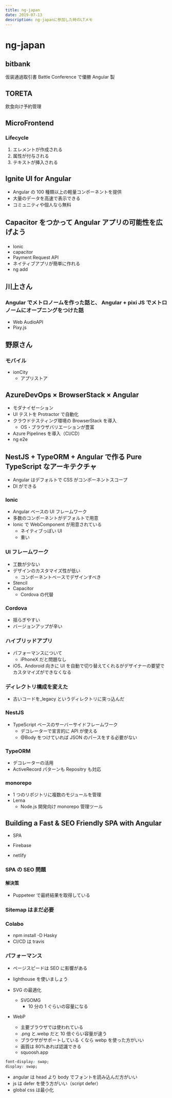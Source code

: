 ```yaml
---
title: ng-japan
date: 2019-07-13
description: ng-japanに参加した時のLTメモ
---
```

# ng-japan

## bitbank

仮装通過取引書
Battle Conference で優勝
Angular 製

## TORETA

飲食向け予約管理

## MicroFrontend

### Lifecycle

1. エレメントが作成される
2. 属性が付与される
3. テキストが挿入される

## Ignite UI for Angular

- Angular の 100 種類以上の軽量コンポーネントを提供
- 大量のデータを高速で表示できる
- コミュニティや個人なら無料

## Capacitor をつかって Angular アプリの可能性を広げよう

###

- Ionic
- capacitor
- Payment Request API
- ネイティブアプリが簡単に作れる
- ng add

## 川上さん

### Angular でメトロノームを作った話と、 Angular + pixi JS でメトロノームにオープニングをつけた話

- Web AudioAPI
- Pixy.js

## 野原さん

### モバイル

- ionCity
  - アプリストア

## AzureDevOps × BrowserStack × Angular

- モダナイゼーション
- UI テストを Protractor で自動化
- クラウドテスティング環境の BrowserStack を導入
  - OS・ブラウザバリエーションが豊富
- Azure Pipelines を導入（CI/CD）
- ng e2e

## NestJS + TypeORM + Angular で作る Pure TypeScript なアーキテクチャ

- Angular はデフォルトで CSS がコンポーネントスコープ
- DI ができる

### Ionic

- Angular ベースの UI フレームワーク
- 多数のコンポーネントがデフォルトで用意
- Ionic で WebComponent が用意されている
  - ネイティブっぽい UI
  - 重い

### UI フレームワーク

- 工数が少ない
- デザインのカスタマイズ性が低い
  - コンポーネントベースでデザインすべき
- Stencil
- Capacitor
  - Cordova の代替

### Cordova

- 揺らぎやすい
- バージョンアップが辛い

### ハイブリッドアプリ

- パフォーマンスについて
  - iPhoneX だと問題なし
- iOS、Andoroid 向きに UI を自動で切り替えてくれるがデザイナーの要望でカスタマイズができなくなる

### ディレクトリ構成を変えた

- 古いコードを\_legacy というディレクトリに突っ込んだ

### NestJS

- TypeScript ベースのサーバーサイドフレームワーク
  - デコレーターで宣言的に API が使える
  - @Body をつけていれば JSON のパースをする必要がない

### TypeORM

- デコレーターの活用
- ActiveRecord パターンも Repositry も対応

### monorepo

- 1 つのリポジトリに複数のモジュールを管理
- Lerna
  - Node.js 開発向け monorepo 管理ツール

## Building a Fast & SEO Friendly SPA with Angular

- SPA
- Firebase

- netlify

### SPA の SEO 問題

#### 解決策

- Puppeteer で最終結果を取得している

### Sitemap はまだ必要

### Colabo

- npm install -D Hasky
- CI/CD は travis

### パフォーマンス

- ページスピードは SEO に影響がある
- lighthouse を使いましょう
- SVG の最適化
  - SVGOMG
    - 10 分の 1 ぐらいの容量になる
- WebP

  - 主要ブラウザでは使われている
  - .png と.webp だと 10 倍ぐらい容量が違う
  - ブラウザがサポートしている
    くなら webp を使った方がいい
  - 画質は 80%あれば認識できる
  - squoosh.app
```css
font-display: swap;
display: swap;
```
- angular は head より body でフォントを読み込んだ方がいい
- js は defer を使う方がいい（script defer）
- global css は最小化
